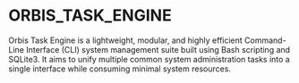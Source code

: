 # ORBIS_TASK_ENGINE
Orbis Task Engine is a lightweight, modular, and highly efficient Command-Line Interface (CLI) system management suite built using Bash scripting and SQLite3. It aims to unify multiple common system administration tasks into a single interface while consuming minimal system resources.
